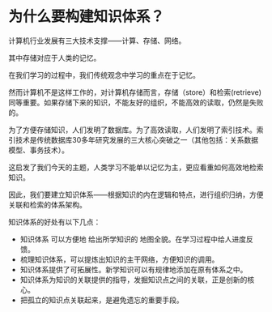 # 为什么要构建知识体系？

计算机行业发展有三大技术支撑——计算、存储、网络。

其中存储对应于人类的记忆。

在我们学习的过程中，我们传统观念中学习的重点在于记忆。

然而计算机不是这样工作的，对计算机存储而言，存储（store）和检索(retrieve)同等重要。如果存储下来的知识，不能友好的组织，不能高效的读取，仍然是失败的。

为了方便存储知识，人们发明了数据库。为了高效读取，人们发明了索引技术。索引技术是传统数据库30多年研究发展的三大核心突破之一（其他包括：关系数据模型、事务技术）。



这启发了我们今天的主题，人类学习不能单以记忆为主，更应看重如何高效地检索知识。

因此，我们要建立知识体系——根据知识的内在逻辑和特点，进行组织归纳，方便关联和检索的体系架构。



知识体系的好处有以下几点：

- 知识体系 可以方便地 给出所学知识的 地图全貌。在学习过程中给人进度反馈。
- 梳理知识体系，可以提炼出知识的主干网络，方便知识的调用。
- 知识体系提供了可拓展性。新学知识可以有规律地添加在原有体系之中。
- 知识体系为知识的关联提供的指导，发掘知识点之间的关联，正是创新的核心。
- 把孤立的知识点关联起来，是避免遗忘的重要手段。